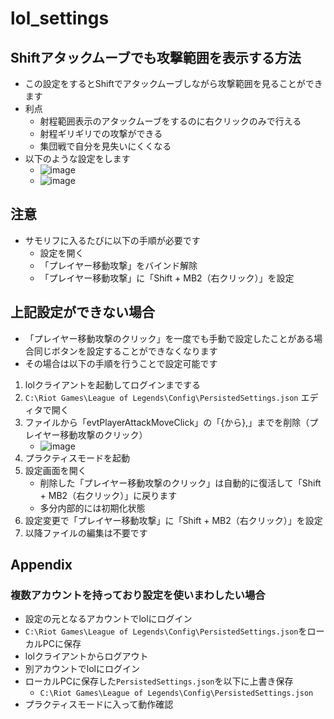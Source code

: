 # lol_settings

## Shiftアタックムーブでも攻撃範囲を表示する方法
- この設定をするとShiftでアタックムーブしながら攻撃範囲を見ることができます
- 利点
    - 射程範囲表示のアタックムーブをするのに右クリックのみで行える
    - 射程ギリギリでの攻撃ができる
    - 集団戦で自分を見失いにくくなる
- 以下のような設定をします
    - ![image](https://github.com/user-attachments/assets/e87e3b71-158f-4ce3-8712-97a4f413caa5)
    - ![image](https://github.com/user-attachments/assets/616cf9d0-0fde-466d-b717-6213bf1a7189)

## 注意
- サモリフに入るたびに以下の手順が必要です
    - 設定を開く
    - 「プレイヤー移動攻撃」をバインド解除
    - 「プレイヤー移動攻撃」に「Shift + MB2（右クリック）」を設定

## 上記設定ができない場合
- 「プレイヤー移動攻撃のクリック」を一度でも手動で設定したことがある場合同じボタンを設定することができなくなります
- その場合は以下の手順を行うことで設定可能です
1. lolクライアントを起動してログインまでする
2. `C:\Riot Games\League of Legends\Config\PersistedSettings.json` エディタで開く
3. ファイルから「evtPlayerAttackMoveClick」の「{から},」までを削除（プレイヤー移動攻撃のクリック）
    - ![image](https://github.com/user-attachments/assets/f7230765-6214-4b26-bae1-8ac24640b1d4)
4. プラクティスモードを起動
5. 設定画面を開く
    - 削除した「プレイヤー移動攻撃のクリック」は自動的に復活して「Shift + MB2（右クリック）」に戻ります
    - 多分内部的には初期化状態
6. 設定変更で「プレイヤー移動攻撃」に「Shift + MB2（右クリック）」を設定
7. 以降ファイルの編集は不要です

## Appendix

### 複数アカウントを持っており設定を使いまわしたい場合
- 設定の元となるアカウントでlolにログイン
- `C:\Riot Games\League of Legends\Config\PersistedSettings.json`をローカルPCに保存
- lolクライアントからログアウト
- 別アカウントでlolにログイン
- ローカルPCに保存した`PersistedSettings.json`を以下に上書き保存
    - `C:\Riot Games\League of Legends\Config\PersistedSettings.json`
- プラクティスモードに入って動作確認
